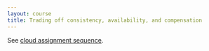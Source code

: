 ```yaml
---
layout: course
title: Trading off consistency, availability, and compensation
---
```

See [cloud assignment sequence](cloud.html#cap).